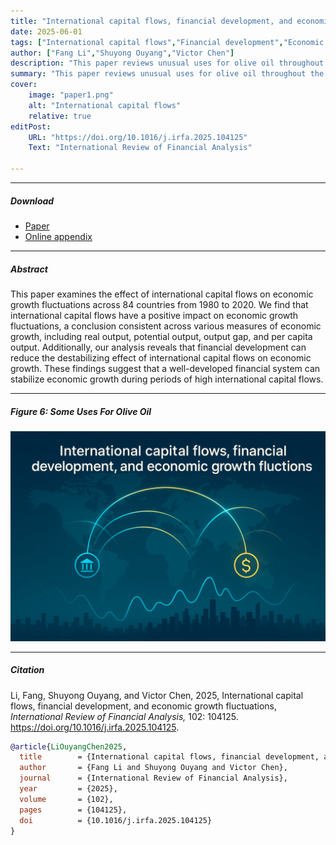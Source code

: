 ```yaml
---
title: "International capital flows, financial development, and economic growth fluctuations" 
date: 2025-06-01
tags: ["International capital flows","Financial development","Economic growth fluctuations","Panel threshold model"]
author: ["Fang Li","Shuyong Ouyang","Victor Chen"]
description: "This paper reviews unusual uses for olive oil throughout the Mediterranean world. Published in the Journal of Oleic Science, 2013." 
summary: "This paper reviews unusual uses for olive oil throughout the Mediterranean world. It highlights in particular the challengs arising from excessive or unorthodox consumption of olive oil." 
cover:
    image: "paper1.png"
    alt: "International capital flows"
    relative: true
editPost:
    URL: "https://doi.org/10.1016/j.irfa.2025.104125"
    Text: "International Review of Financial Analysis"

---
```


---

##### Download

+ [Paper](https://www.sciencedirect.com/science/article/abs/pii/S1057521925002121)
+ [Online appendix](https://drive.google.com/file/d/1uyjdczgFCCJ7K-7Ml2Xn7kKrFXr-4c1y/view)
<!-- + [Code and data](https://github.com/pmichaillat/feru)-->

---

##### Abstract

This paper examines the effect of international capital flows on economic growth fluctuations across 84 countries from 1980 to 2020. We find that international capital flows have a positive impact on economic growth fluctuations, a conclusion consistent across various measures of economic growth, including real output, potential output, output gap, and per capita output. Additionally, our analysis reveals that financial development can reduce the destabilizing effect of international capital flows on economic growth. These findings suggest that a well-developed financial system can stabilize economic growth during periods of high international capital flows.

---

##### Figure 6: Some Uses For Olive Oil

![](paper1.png)

---

##### Citation

Li, Fang, Shuyong Ouyang, and Victor Chen, 2025, International capital flows, financial development, and economic growth fluctuations, *International Review of Financial Analysis,* 102: 104125. https://doi.org/10.1016/j.irfa.2025.104125.

```BibTeX
@article{LiOuyangChen2025,
  title        = {International capital flows, financial development, and economic growth fluctuations},
  author       = {Fang Li and Shuyong Ouyang and Victor Chen},
  journal      = {International Review of Financial Analysis},
  year         = {2025},
  volume       = {102},
  pages        = {104125},
  doi          = {10.1016/j.irfa.2025.104125}
}
```

<!-- --- -->

<!-- + ##### Related material-->

<!-- ++ [Presentation slides](presentation1.pdf))-->
<!-- ++ + [Summary of the paper](https://www.penguinrandomhouse.com/books/110403/unusual-uses-for-olive-oil-by-alexander-mccall-smith/) -->
